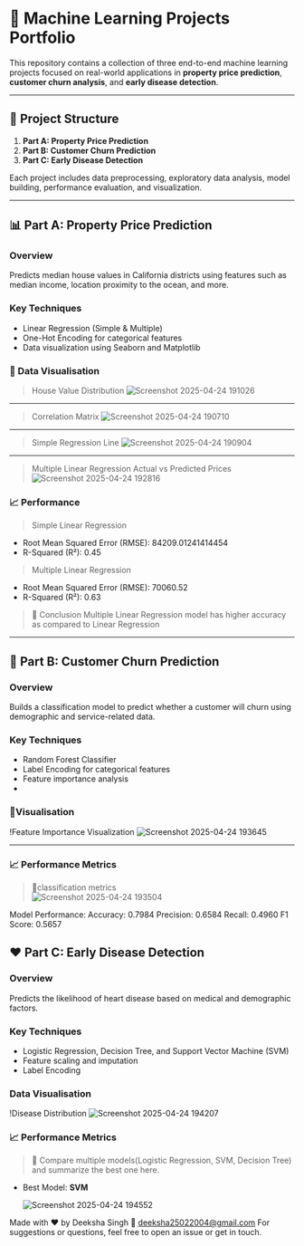 # 🧠 Machine Learning Projects Portfolio

This repository contains a collection of three end-to-end machine learning projects focused on real-world applications in **property price prediction**, **customer churn analysis**, and **early disease detection**.

---

## 📁 Project Structure

1. **Part A: Property Price Prediction**
2. **Part B: Customer Churn Prediction**
3. **Part C: Early Disease Detection**

Each project includes data preprocessing, exploratory data analysis, model building, performance evaluation, and visualization.

---

## 📊 Part A: Property Price Prediction

### Overview
Predicts median house values in California districts using features such as median income, location proximity to the ocean, and more.

### Key Techniques
- Linear Regression (Simple & Multiple)
- One-Hot Encoding for categorical features
- Data visualization using Seaborn and Matplotlib



### 📸 Data Visualisation

> House Value Distribution ![Screenshot 2025-04-24 191026](https://github.com/user-attachments/assets/bcf35a90-3389-4097-b51b-2ed97f11b5b1)

---

> Correlation Matrix ![Screenshot 2025-04-24 190710](https://github.com/user-attachments/assets/25133d18-a503-46b5-a804-d206776eb210)

---

>  Simple Regression Line ![Screenshot 2025-04-24 190904](https://github.com/user-attachments/assets/e4386438-d2dd-43f3-90a3-44da33ab213b)

---
      
> Multiple Linear Regression
  Actual vs Predicted Prices ![Screenshot 2025-04-24 192816](https://github.com/user-attachments/assets/a4b8ca54-4f22-436f-8aa9-2690c14f9cf6)






### 📈 Performance 

> Simple Linear Regression 
- Root Mean Squared Error (RMSE): 84209.01241414454
- R-Squared (R²): 0.45

> Multiple Linear Regression
- Root Mean Squared Error (RMSE): 70060.52
- R-Squared (R²): 0.63

> 🔹 Conclusion
  Multiple Linear Regression model has higher accuracy as compared to Linear Regression



---

## 👥 Part B: Customer Churn Prediction

### Overview
Builds a classification model to predict whether a customer will churn using demographic and service-related data.

### Key Techniques
- Random Forest Classifier
- Label Encoding for categorical features
- Feature importance analysis
- 

### 📸Visualisation

!Feature Importance Visualization
   ![Screenshot 2025-04-24 193645](https://github.com/user-attachments/assets/0459db94-b86a-4e8f-b887-edf5ca502c80)

---
### 📈 Performance Metrics
> 🔹classification metrics    
 ![Screenshot 2025-04-24 193504](https://github.com/user-attachments/assets/75b4d699-b7c3-48c1-80a2-86cac4ec7939)

 Model Performance:
     Accuracy: 0.7984
     Precision: 0.6584
     Recall: 0.4960
     F1 Score: 0.5657


## ❤️ Part C: Early Disease Detection

### Overview
Predicts the likelihood of heart disease based on medical and demographic factors.

### Key Techniques
- Logistic Regression, Decision Tree, and Support Vector Machine (SVM)
- Feature scaling and imputation
- Label Encoding


### Data Visualisation

!Disease Distribution ![Screenshot 2025-04-24 194207](https://github.com/user-attachments/assets/72589ced-4c51-439d-be92-554fc44cf902)


### 📈 Performance Metrics
> 🔹 Compare multiple models(Logistic Regression, SVM, Decision Tree) and summarize the best one here.

- Best Model: **SVM**

  ![Screenshot 2025-04-24 194552](https://github.com/user-attachments/assets/3918d767-e55b-452c-b65e-e347cc46059f)
  

Made with ❤️ by Deeksha Singh 📧 deeksha25022004@gmail.com 
For suggestions or questions, feel free to open an issue or get in touch.





